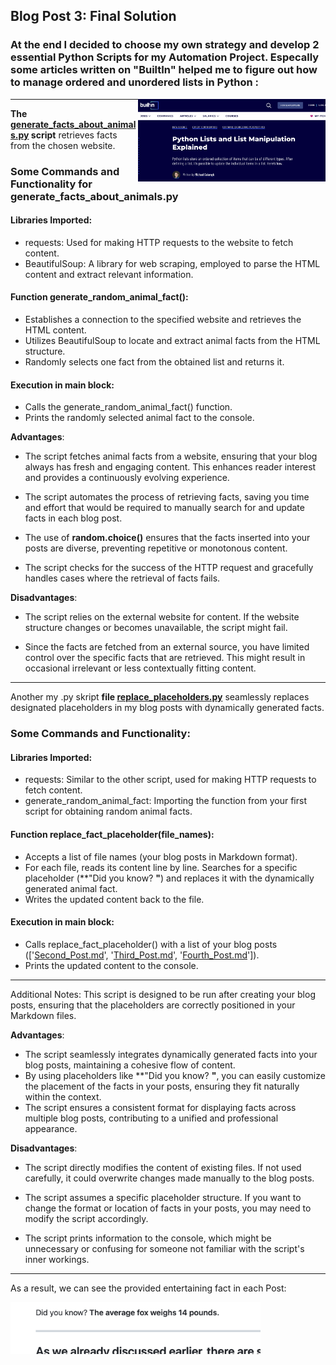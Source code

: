 ## Blog Post 3: Final Solution

### At the end I decided to choose my own strategy and develop 2 essential Python Scripts for my Automation Project. Especally some articles written on "BuiltIn" helped me to figure out how to manage ordered and unordered lists in Python : 

<p float="left"> 
  <img src="images_of_animals/Screenshot.png" alt="Alt Text" width="300" align="right">
</p>

<hr>

**The [generate_facts_about_animals.py](https://github.com/23W-GBAC/NastLenBlog/blob/main/generate_facts_about_animals.py) script** retrieves facts from the chosen website.


### Some Commands and Functionality for generate_facts_about_animals.py

#### Libraries Imported:

- requests: Used for making HTTP requests to the website to fetch content.
- BeautifulSoup: A library for web scraping, employed to parse the HTML content and extract relevant information.

#### Function generate_random_animal_fact():

- Establishes a connection to the specified website and retrieves the HTML content.
- Utilizes BeautifulSoup to locate and extract animal facts from the HTML structure.
- Randomly selects one fact from the obtained list and returns it.

#### Execution in __main__ block:

- Calls the generate_random_animal_fact() function.
- Prints the randomly selected animal fact to the console.


**Advantages**:

- The script fetches animal facts from a website, ensuring that your blog always has fresh and engaging content. This enhances reader interest and provides a continuously evolving experience.

- The script automates the process of retrieving facts, saving you time and effort that would be required to manually search for and update facts in each blog post.

- The use of **random.choice()** ensures that the facts inserted into your posts are diverse, preventing repetitive or monotonous content.

- The script checks for the success of the HTTP request and gracefully handles cases where the retrieval of facts fails.

**Disadvantages**:

- The script relies on the external website for content. If the website structure changes or becomes unavailable, the script might fail.

- Since the facts are fetched from an external source, you have limited control over the specific facts that are retrieved. This might result in occasional irrelevant or less contextually fitting content.


<hr>

Another my .py skript **file [replace_placeholders.py](https://github.com/23W-GBAC/NastLenBlog/blob/main/replace_placeholders.py)** seamlessly replaces designated placeholders in my blog posts with dynamically generated facts.

### Some Commands and Functionality:
#### Libraries Imported:

- requests: Similar to the other script, used for making HTTP requests to fetch content.
- generate_random_animal_fact: Importing the function from your first script for obtaining random animal facts.

#### Function replace_fact_placeholder(file_names):

- Accepts a list of file names (your blog posts in Markdown format).
- For each file, reads its content line by line.
Searches for a specific placeholder (**"Did you know? **"**) and replaces it with the dynamically generated animal fact.
- Writes the updated content back to the file.

#### Execution in __main__ block:

- Calls replace_fact_placeholder() with a list of your blog posts (['[Second_Post.md](https://github.com/23W-GBAC/NastLenBlog/blob/main/Second_Post.md)', '[Third_Post.md](https://github.com/23W-GBAC/NastLenBlog/blob/main/Third_Post.md)', '[Fourth_Post.md](https://github.com/23W-GBAC/NastLenBlog/blob/main/Fourth_Post.md)']).
- Prints the updated content to the console.
<hr>
Additional Notes:
This script is designed to be run after creating your blog posts, ensuring that the placeholders are correctly positioned in your Markdown files.

**Advantages**:

- The script seamlessly integrates dynamically generated facts into your blog posts, maintaining a cohesive flow of content.
- By using placeholders like **"Did you know? **"**, you can easily customize the placement of the facts in your posts, ensuring they fit naturally within the context.
- The script ensures a consistent format for displaying facts across multiple blog posts, contributing to a unified and professional appearance.

**Disadvantages**:

- The script directly modifies the content of existing files. If not used carefully, it could overwrite changes made manually to the blog posts.

- The script assumes a specific placeholder structure. If you want to change the format or location of facts in your posts, you may need to modify the script accordingly.

- The script prints information to the console, which might be unnecessary or confusing for someone not familiar with the script's inner workings.


<hr>

As a result, we can see the provided entertaining fact in each Post:

<p float="left"> 
  <img src="images_of_animals/Screenshot2.png" alt="Alt Text" width="400" align="left">
</p>
